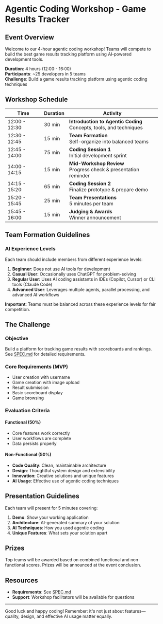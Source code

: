 # Agentic Coding Workshop - Game Results Tracker

## Event Overview
Welcome to our 4-hour agentic coding workshop! Teams will compete to build the best game results tracking platform using AI-powered development tools.

**Duration**: 4 hours (12:00 - 16:00)  
**Participants**: ~25 developers in 5 teams  
**Challenge**: Build a game results tracking platform using agentic coding techniques

## Workshop Schedule

| Time | Duration | Activity |
|------|----------|----------|
| 12:00 - 12:30 | 30 min | **Introduction to Agentic Coding** <br> Concepts, tools, and techniques |
| 12:30 - 12:45 | 15 min | **Team Formation** <br> Self-organize into balanced teams |
| 12:45 - 14:00 | 75 min | **Coding Session 1** <br> Initial development sprint |
| 14:00 - 14:15 | 15 min | **Mid-Workshop Review** <br> Progress check & presentation reminder |
| 14:15 - 15:20 | 65 min | **Coding Session 2** <br> Finalize prototype & prepare demo |
| 15:20 - 15:45 | 25 min | **Team Presentations** <br> 5 minutes per team |
| 15:45 - 16:00 | 15 min | **Judging & Awards** <br> Winner announcement |

## Team Formation Guidelines

### AI Experience Levels
Each team should include members from different experience levels:

1. **Beginner**: Does not use AI tools for development
2. **Casual User**: Occasionally uses ChatGPT for problem-solving
3. **Regular User**: Uses AI coding assistants in IDEs (Copilot, Cursor) or CLI tools (Claude Code)
4. **Advanced User**: Leverages multiple agents, parallel processing, and advanced AI workflows

**Important**: Teams must be balanced across these experience levels for fair competition.

## The Challenge

### Objective
Build a platform for tracking game results with scoreboards and rankings. See [SPEC.md](SPEC.md) for detailed requirements.

### Core Requirements (MVP)
- User creation with username
- Game creation with image upload
- Result submission
- Basic scoreboard display
- Game browsing

### Evaluation Criteria

#### Functional (50%)
- Core features work correctly
- User workflows are complete
- Data persists properly

#### Non-Functional (50%)
- **Code Quality**: Clean, maintainable architecture
- **Design**: Thoughtful system design and extensibility
- **Innovation**: Creative solutions and unique features
- **AI Usage**: Effective use of agentic coding techniques

## Presentation Guidelines

Each team will present for 5 minutes covering:
1. **Demo**: Show your working application
2. **Architecture**: AI-generated summary of your solution
3. **AI Techniques**: How you used agentic coding
4. **Unique Features**: What sets your solution apart

## Prizes

Top teams will be awarded based on combined functional and non-functional scores. Prizes will be announced at the event conclusion.

## Resources

- **Requirements**: See [SPEC.md](SPEC.md)
- **Support**: Workshop facilitators will be available for questions

---

Good luck and happy coding! Remember: it's not just about features—quality, design, and effective AI usage matter equally.